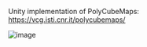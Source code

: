 Unity implementation of PolyCubeMaps:<br>
https://vcg.isti.cnr.it/polycubemaps/

![image](https://github.com/user-attachments/assets/7084ffa8-8936-48a3-a27c-22bcc4439e57)

